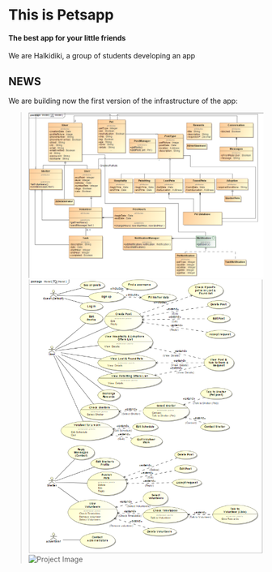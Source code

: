 # This is Petsapp
#### The best app for your little friends

We are Halkidiki, a group of students developing an app

## NEWS
We are building now the first version of the infrastructure of the app:
> ![Project Image](/Models/classDiagram2504.png)
> ![Project Image](/Models/roadMap2504.png)
> ![Project Image](/Models/useCase2504)
